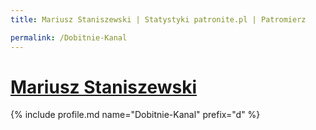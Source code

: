```yaml
---
title: Mariusz Staniszewski | Statystyki patronite.pl | Patromierz

permalink: /Dobitnie-Kanal
---
```


# [Mariusz Staniszewski](https://patronite.pl/Dobitnie-Kanal)

{% include profile.md name="Dobitnie-Kanal" prefix="d" %}
